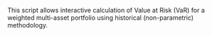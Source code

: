 This script allows interactive calculation of Value at Risk (VaR) for a weighted multi-asset portfolio using historical (non-parametric) methodology.
